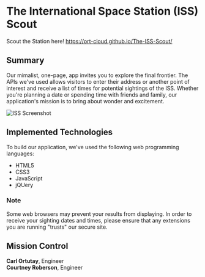 # The International Space Station (ISS) Scout

Scout the Station here! https://ort-cloud.github.io/The-ISS-Scout/

## Summary

Our mimalist, one-page, app invites you to explore the final frontier. The APIs we've used allows visitors to enter their address or another point of interest and receive a list of times for potential sightings of the ISS. Whether you're planning a date or spending time with friends and family, our application's mission is to bring about wonder and excitement.

![ISS Screenshot](2019-08-11-22-41-34.png)

## Implemented Technologies

To build our application, we've used the following web programming languages:

- HTML5
- CSS3
- JavaScript
- jQUery

### Note
Some web browsers may prevent your results from displaying. In order to receive your sighting dates and times, please ensure that any extensions you are running "trusts" our secure site.

## Mission Control

**Carl Ortutay**, Engineer <br>
**Courtney Roberson**, Engineer
